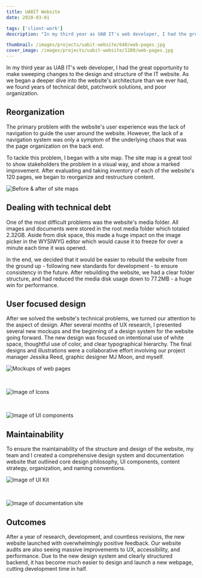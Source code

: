 ```yaml
---
title: UABIT Website
date: 2020-03-01

tags: ['client-work']
description: "In my third year as UAB IT's web developer, I had the great opportunity to the design and structure of the IT website."

thumbnail: /images/projects/uabit-website/640/web-pages.jpg
cover_image: /images/projects/uabit-website/1280/web-pages.jpg
---
```


In my third year as UAB IT's web developer, I had the great opportunity to make sweeping changes to the design and structure of the IT website. As we began a deeper dive into the website's architecture than we ever had, we found years of technical debt, patchwork solutions, and poor organization.

## Reorganization

The primary problem with the website's user experience was the lack of navigation to guide the user around the website. However, the lack of a navigation system was only a symptom of the underlying chaos that was the page organization on the back end.

To tackle this problem, I began with a site map. The site map is a great tool to show stakeholders the problem in a visual way, and show a marked improvement. After evaluating and taking inventory of each of the website's 120 pages, we began to reorganize and restructure content.

![Before & after of site maps](/images/projects/uabit-website/960/sitemap.jpg)

## Dealing with technical debt

One of the most difficult problems was the website's media folder. All images and documents were stored in the root media folder which totaled 2.32GB. Aside from disk space, this made a huge impact on the image picker in the WYSIWYG editor which would cause it to freeze for over a minute each time it was opened.

In the end, we decided that it would be easier to rebuild the website from the ground up - following new standards for development - to ensure consistency in the future. After rebuilding the website, we had a clear folder structure, and had reduced the media disk usage down to 77.2MB - a huge win for performance.

## User focused design

After we solved the website's technical problems, we turned our attention to the aspect of design. After several months of UX research, I presented several new mockups and the beginning of a design system for the website going forward. The new design was focused on intentional use of white space, thoughtful use of color, and clear typographical hierarchy. The final designs and illustrations were a collaborative effort involving our project manager Jessika Reed, graphic designer MJ Moon, and myself.

![Mockups of web pages](/images/projects/uabit-website/960/web-pages.jpg)

<br>

![Image of Icons](/images/projects/uabit-website/960/icons.jpg)

<br>

![Image of UI components](/images/projects/uabit-website/960/UI-mockup.jpg)

## Maintainability

To ensure the maintainability of the structure and design of the website, my team and I created a comprehensive design system and documentation website that outlined core design philosophy, UI components, content strategy, organization, and naming conventions.

![Image of UI Kit](/images/projects/uabit-website/960/ui-kit.jpg)

<br>

![Image of documentation site](/images/projects/uabit-website/960/docs.jpg)

## Outcomes

After a year of research, development, and countless revisions, the new website launched with overwhelmingly positive feedback. Our website audits are also seeing massive improvements to UX, accessibility, and performance. Due to the new design system and clearly structured backend, it has become much easier to design and launch a new webpage, cutting development time in half.
